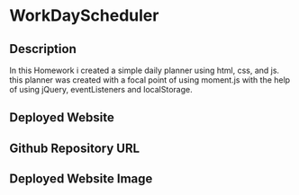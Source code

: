 # WorkDayScheduler


## Description
In this Homework i created a simple daily planner using html, css, and js. this planner was created with a focal point of using moment.js with the help of using jQuery, eventListeners and localStorage.

## Deployed Website

## Github Repository URL

## Deployed Website Image


